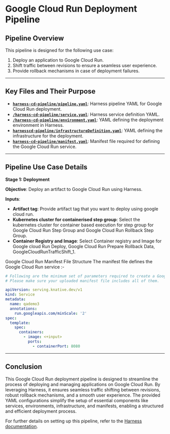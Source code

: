 # Google Cloud Run Deployment Pipeline

## Pipeline Overview

This pipeline is designed for the following use case:

1. Deploy an application to Google Cloud Run.
2. Shift traffic between revisions to ensure a seamless user experience.
3. Provide rollback mechanisms in case of deployment failures.

---

## Key Files and Their Purpose


- [**`harness-cd-pipeline/pipeline.yaml`**](/google-cloud-run/harness-cd-pipeline/pipeline.yaml): Harness pipeline YAML for Google Cloud Run deployment.
- [**`/harness-cd-pipeline/service.yaml`**](./harness-cd-pipeline/service.yaml): Harness service definition YAML.
- [**`/harness-cd-pipeline/environment.yaml`**](./harness-cd-pipeline/environment.yaml): YAML defining the deployment environment in Harness.
- [**`harnesscd-pipeline/infrastructureDefinition.yaml`**](./harness-cd-pipeline/infrastructureDefinition.yaml): YAML defining the infrastructure for the deployment.
- [**`harness-cd-pipeline/manifest.yaml`**](./harness-cd-pipeline/manifest.yaml): Manifest file required for defining the Google Cloud Run service.
---

## Pipeline Use Case Details

**Stage 1: Deployment**

**Objective**: Deploy an artifact to Google Cloud Run using Harness.

**Inputs**:

- **Artifact tag**: Provide artifact tag that you want to deploy using google cloud run.
- **Kubernetes cluster for containerised step group**: Select the kubernetes cluster for container based execution for step group for Google Cloud Run Step Group and Google Cloud Run Rollback Step Group.
- **Container Registry and Image**: Select Container registry and Image for Google cloud Run Deploy, Google Cloud Run Prepare Rollback Data, GoogleCloudRunTrafficShift_1.

Google Cloud Run Manifest File Structure
The manifest file defines the Google Cloud Run service :-

```yaml
# Following are the minimum set of parameters required to create a Google Cloud Run Service.
# Please make sure your uploaded manifest file includes all of them.

apiVersion: serving.knative.dev/v1
kind: Service
metadata:
  name: qademo3
  annotations:
    run.googleapis.com/minScale: '2'
spec:
  template:
    spec:
      containers:
        - image: <+input>
          ports:
            - containerPort: 8080
```
---

## Conclusion

This Google Cloud Run deployment pipeline is designed to streamline the process of deploying and managing applications on Google Cloud Run. By leveraging Harness, it ensures seamless traffic shifting between revisions, robust rollback mechanisms, and a smooth user experience. The provided YAML configurations simplify the setup of essential components like services, environments, infrastructure, and manifests, enabling a structured and efficient deployment process.

For further details on setting up this pipeline, refer to the [Harness documentation](https://developer.harness.io/docs/continuous-delivery/deploy-srv-diff-platforms/google-cloud-functions/google-cloud-run/).



